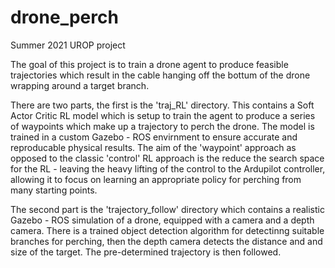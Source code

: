 # drone_perch

Summer 2021 UROP project


The goal of this project is to train a drone agent to produce feasible trajectories which result in the cable hanging off the bottum of the drone wrapping around a target branch.

There are two parts, the first is the 'traj_RL' directory. This contains a Soft Actor Critic RL model which is setup to train the agent to produce a series of waypoints which make up a trajectory to perch the drone. The model is trained in a custom Gazebo - ROS envirnment to ensure accurate and reproducable physical results. The aim of the 'waypoint' approach as opposed to the classic 'control' RL approach is the reduce the search space for the RL - leaving the heavy lifting of the control to the Ardupilot controller, allowing it to focus on learning an appropriate policy for perching from many starting points. 

The second part is the 'trajectory_follow' directory which contains a realistic Gazebo - ROS simulation of a drone, equipped with a camera and a depth camera. There is a trained object detection algorithm for detectinng suitable branches for perching, then the depth camera detects the distance and and size of the target. The pre-determined trajectory is then followed.
